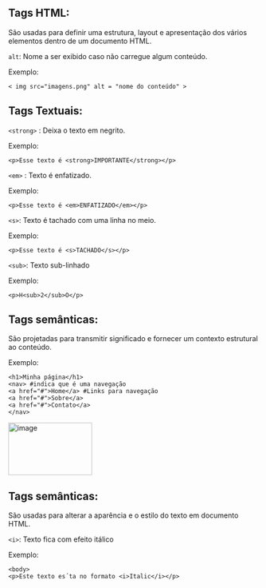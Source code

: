 ## Tags HTML:
São usadas para definir uma estrutura, layout e apresentação dos vários elementos dentro de um documento HTML.
    
`alt`:
    Nome a ser exibido caso não carregue algum conteúdo.

Exemplo: 

    < img src="imagens.png" alt = "nome do conteúdo" >
    
## Tags Textuais:

`<strong>` :
    Deixa o texto em negrito.

Exemplo:
    
    <p>Esse texto é <strong>IMPORTANTE</strong></p>
    

`<em>` :
    Texto é enfatizado.

Exemplo:
     
    <p>Esse texto é <em>ENFATIZADO</em></p>    

`<s>`:
    Texto é tachado com uma linha no meio.

Exemplo:
        
    <p>Esse texto é <s>TACHADO</s></p>
    
`<sub>`:
    Texto sub-linhado
    
Exemplo:
        
    <p>H<sub>2</sub>O</p>

## Tags semânticas:
São projetadas para transmitir significado e fornecer um contexto estrutural ao conteúdo.

Exemplo:

    <h1>Minha página</h1>
    <nav> #indica que é uma navegação
    <a href="#">Home</a> #Links para navegação
    <a href="#">Sobre</a>
    <a href="#">Contato</a>
    </nav>
    
<img width="168" height="105" alt="image" src="https://github.com/user-attachments/assets/eb42ba40-7d9c-4a50-a37b-54fe2344be4e" />

## Tags semânticas:
São usadas para alterar a aparência e o estilo do texto em documento HTML.


`<i>`: Texto fica com efeito itálico

Exemplo:

    <body>
    <p>Este texto es´ta no formato <i>Italic</i></p>







